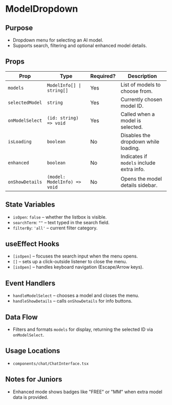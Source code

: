# ModelDropdown

## Purpose
- Dropdown menu for selecting an AI model.
- Supports search, filtering and optional enhanced model details.

## Props
| Prop | Type | Required? | Description |
| ---- | ---- | --------- | ----------- |
| `models` | `ModelInfo[] \| string[]` | Yes | List of models to choose from. |
| `selectedModel` | `string` | Yes | Currently chosen model ID. |
| `onModelSelect` | `(id: string) => void` | Yes | Called when a model is selected. |
| `isLoading` | `boolean` | No | Disables the dropdown while loading. |
| `enhanced` | `boolean` | No | Indicates if `models` include extra info. |
| `onShowDetails` | `(model: ModelInfo) => void` | No | Opens the model details sidebar. |

## State Variables
- `isOpen`: `false` – whether the listbox is visible.
- `searchTerm`: `""` – text typed in the search field.
- `filterBy`: `'all'` – current filter category.

## useEffect Hooks
- `[isOpen]` – focuses the search input when the menu opens.
- `[]` – sets up a click-outside listener to close the menu.
- `[isOpen]` – handles keyboard navigation (Escape/Arrow keys).

## Event Handlers
- `handleModelSelect` – chooses a model and closes the menu.
- `handleShowDetails` – calls `onShowDetails` for info buttons.

## Data Flow
- Filters and formats `models` for display, returning the selected ID via `onModelSelect`.

## Usage Locations
- `components/chat/ChatInterface.tsx`

## Notes for Juniors
- Enhanced mode shows badges like "FREE" or "MM" when extra model data is provided.
